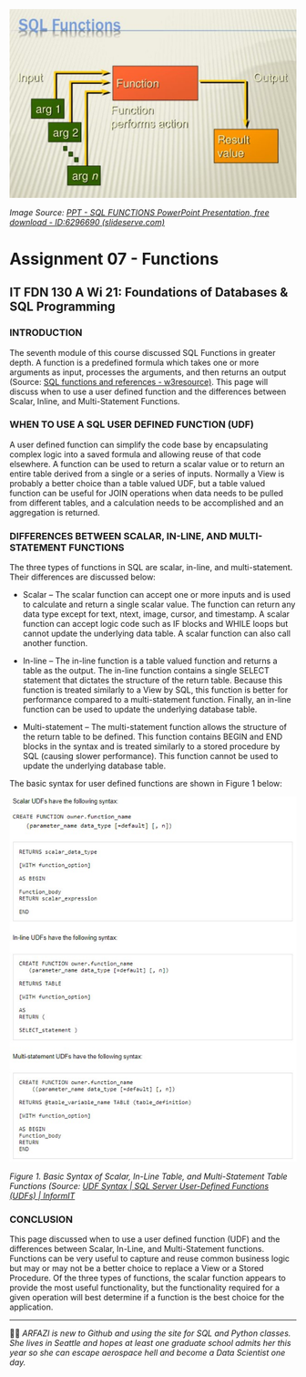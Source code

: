 ![SQL_Graphic](SQL_Graphic.jpg)

_Image Source: [PPT - SQL FUNCTIONS PowerPoint Presentation, free download - ID:6296690 (slideserve.com)](url)_

# Assignment 07 - Functions

## IT FDN 130 A Wi 21: Foundations of Databases & SQL Programming

### INTRODUCTION

The seventh module of this course discussed SQL Functions in greater depth.  A function is a predefined formula which takes one or more arguments as input, processes the arguments, and then returns an output (Source: [SQL functions and references - w3resource)](url).  This page will discuss when to use a user defined function and the differences between Scalar, Inline, and Multi-Statement Functions.

### WHEN TO USE A SQL USER DEFINED FUNCTION (UDF)

A user defined function can simplify the code base by encapsulating complex logic into a saved formula and allowing reuse of that code elsewhere.  A function can be used to return a scalar value or to return an entire table derived from a single or a series of inputs. Normally a View is probably a better choice than a table valued UDF, but a table valued function can be useful for JOIN operations when data needs to be pulled from different tables, and a calculation needs to be accomplished and an aggregation is returned.


### DIFFERENCES BETWEEN SCALAR, IN-LINE, AND MULTI-STATEMENT FUNCTIONS

The three types of functions in SQL are scalar, in-line, and multi-statement.  
Their differences are discussed below:

- Scalar – The scalar function can accept one or more inputs and is used to calculate and return a single scalar value.  The function can return any data type except for text, ntext, image, cursor, and timestamp.  A scalar function can accept logic code such as IF blocks and WHILE loops but cannot update the underlying data table.  A scalar function can also call another function.

- In-line – The in-line function is a table valued function and returns a table as the output.  The in-line function contains a single SELECT statement that dictates the structure of the return table.  Because this function is treated similarly to a View by SQL, this function is better for performance compared to a multi-statement function.  Finally, an in-line function can be used to update the underlying database table.

- Multi-statement – The multi-statement function allows the structure of the return table to be defined.  This function contains BEGIN and END blocks in the syntax and is treated similarly to a stored procedure by SQL (causing slower performance). This function cannot be used to update the underlying database table.

The basic syntax for user defined functions are shown in Figure 1 below:


![Syntax](Syntax.jpg)

_Figure 1. Basic Syntax of Scalar, In-Line Table, and Multi-Statement Table Functions 
(Source: [UDF Syntax | SQL Server User-Defined Functions (UDFs) | InformIT](url)_

### CONCLUSION

This page discussed when to use a user defined function (UDF) and the differences between Scalar, In-Line, and Multi-Statement functions.  Functions can be very useful to capture and reuse common business logic but may or may not be a better choice to replace a View or a Stored Procedure.  Of the three types of functions, the scalar function appears to provide the most useful functionality, but the functionality required for a given operation will best determine if a function is the best choice for the application.   


***************************************************************************************************************************************************
:woman_student:  _ARFAZI is new to Github and using the site for SQL and Python classes.
She lives in Seattle and hopes at least one graduate school admits her
this year so she can escape aerospace hell and become a Data Scientist 
one day._









